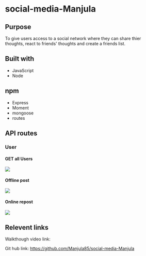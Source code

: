 # social-media-Manjula

## Purpose
To give users access to a social network where they can share thier thoughts, react to friends' thoughts and create a friends list.

## Built with
* JavaScript
* Node

## npm 
* Express
* Moment
* mongoose
* routes

## API routes

### User

#### GET all Users
![](/public/images/appInstall.PNG)

#### Offline post
![](/public/images/offlinePost.PNG)

#### Online repost
![](/public/images/onlineRepost.PNG)

## Relevent links
Walkthough video link: 

Git hub link: https://github.com/Manjula85/social-media-Manjula

